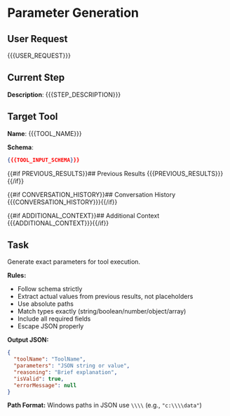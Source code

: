 # Parameter Generation

## User Request
{{{USER_REQUEST}}}

## Current Step
**Description**: {{{STEP_DESCRIPTION}}}

## Target Tool
**Name**: {{{TOOL_NAME}}}

**Schema**:
```json
{{{TOOL_INPUT_SCHEMA}}}
```

{{#if PREVIOUS_RESULTS}}## Previous Results
{{{PREVIOUS_RESULTS}}}{{/if}}

{{#if CONVERSATION_HISTORY}}## Conversation History
{{{CONVERSATION_HISTORY}}}{{/if}}

{{#if ADDITIONAL_CONTEXT}}## Additional Context
{{{ADDITIONAL_CONTEXT}}}{{/if}}

## Task

Generate exact parameters for tool execution.

**Rules:**
- Follow schema strictly
- Extract actual values from previous results, not placeholders
- Use absolute paths
- Match types exactly (string/boolean/number/object/array)
- Include all required fields
- Escape JSON properly

**Output JSON:**
```json
{
  "toolName": "ToolName",
  "parameters": "JSON string or value",
  "reasoning": "Brief explanation",
  "isValid": true,
  "errorMessage": null
}
```

**Path Format:** Windows paths in JSON use `\\\\` (e.g., `"c:\\\\data"`)
